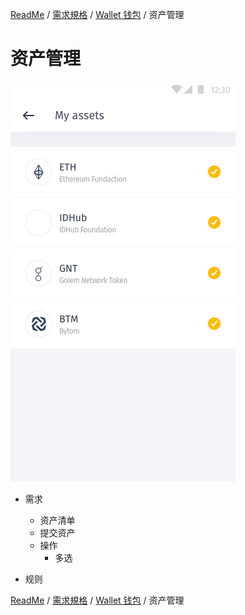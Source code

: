 [ReadMe](../README.md) / [需求規格](../requirements.md) / [Wallet 钱包](wallet.md) / 资产管理

# <a name="assets-manage">资产管理</a>

![资产管理 Screenshot](../assets/wallets__list-item__assets-manage.png)

* 需求
	* 资产清单
	* 提交资产
	* 操作
		* 多选

* 规则

[ReadMe](../README.md) / [需求規格](../requirements.md) / [Wallet 钱包](wallet.md) / 资产管理